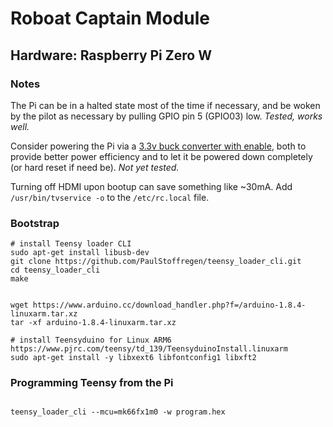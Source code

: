
# Roboat Captain Module

## Hardware: Raspberry Pi Zero W

### Notes

The Pi can be in a halted state most of the time if necessary, and be woken by the pilot as necessary by pulling GPIO pin 5 (GPIO03) low. _Tested, works well._

Consider powering the Pi via a [3.3v buck converter with enable](https://www.adafruit.com/product/2745), both to provide better power efficiency and to let it be powered down completely (or hard reset if need be). _Not yet tested._

Turning off HDMI upon bootup can save something like ~30mA. Add `/usr/bin/tvservice -o` to the `/etc/rc.local` file.



### Bootstrap

```
# install Teensy loader CLI
sudo apt-get install libusb-dev
git clone https://github.com/PaulStoffregen/teensy_loader_cli.git
cd teensy_loader_cli
make


wget https://www.arduino.cc/download_handler.php?f=/arduino-1.8.4-linuxarm.tar.xz
tar -xf arduino-1.8.4-linuxarm.tar.xz

# install Teensyduino for Linux ARM6
https://www.pjrc.com/teensy/td_139/TeensyduinoInstall.linuxarm
sudo apt-get install -y libxext6 libfontconfig1 libxft2
```


### Programming Teensy from the Pi

```

teensy_loader_cli --mcu=mk66fx1m0 -w program.hex


```